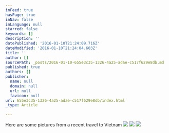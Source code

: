 ```yaml
---
inFeed: true
hasPage: true
inNav: false
inLanguage: null
starred: false
keywords: []
description: ''
datePublished: '2016-01-10T21:24:09.716Z'
dateModified: '2016-01-10T21:24:04.603Z'
title: ''
author: []
sourcePath: _posts/2016-01-10-655e3c35-1326-4a25-adae-c517f629e8db.md
published: true
authors: []
publisher:
  name: null
  domain: null
  url: null
  favicon: null
url: 655e3c35-1326-4a25-adae-c517f629e8db/index.html
_type: Article

---
```

Here are some pictures from a recent travel to Vietnam
![](https://the-grid-user-content.s3-us-west-2.amazonaws.com/1a7160a2-a395-4eab-a501-153b7660e5a5.jpg)
![](https://the-grid-user-content.s3-us-west-2.amazonaws.com/725e8a0e-a7e4-4b34-8c18-24f6663f7c5b.jpg)
![](https://the-grid-user-content.s3-us-west-2.amazonaws.com/0d539329-20fa-4b46-9d9b-ad608e614e6d.jpg)